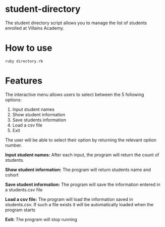 # student-directory

The student directory script allows you to manage the list of students enrolled at Villains Academy.

# How to use

`ruby directory.rb`

# Features

The interactive menu allows users to select between the 5 following options:

1. Input student names
2. Show student information
3. Save students information
4. Load a csv file
5. Exit

The user will be able to select their option by returning the relevant option number.

**Input student names:**
After each input, the program will return the count of students.

**Show student information:**
The program will return students name and cohort

**Save student information:**
The program will save the information entered in a students.csv file

**Load a csv file:**
The program will load the information saved in students.csv.
If such a file exists it will be automatically loaded when the program starts

**Exit:**
The program will stop running
